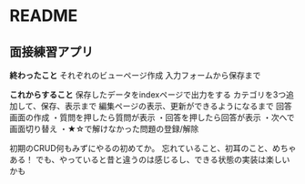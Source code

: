 # README

## 面接練習アプリ

**終わったこと**
それぞれのビューページ作成
入力フォームから保存まで


**これからすること**
保存したデータをindexページで出力をする
カテゴリを3つ追加して、保存、表示まで
編集ページの表示、更新ができるようになるまで
回答画面の作成
・質問を押したら質問が表示
・回答を押したら回答が表示
・次へで画面切り替え
・★☆で解けなかった問題の登録/解除


初期のCRUD何もみずにやるの初めてか。
忘れていること、初耳のこと、めちゃある！
でも、やっていると昔と違うのは感じるし、できる状態の実装は楽しいかも
